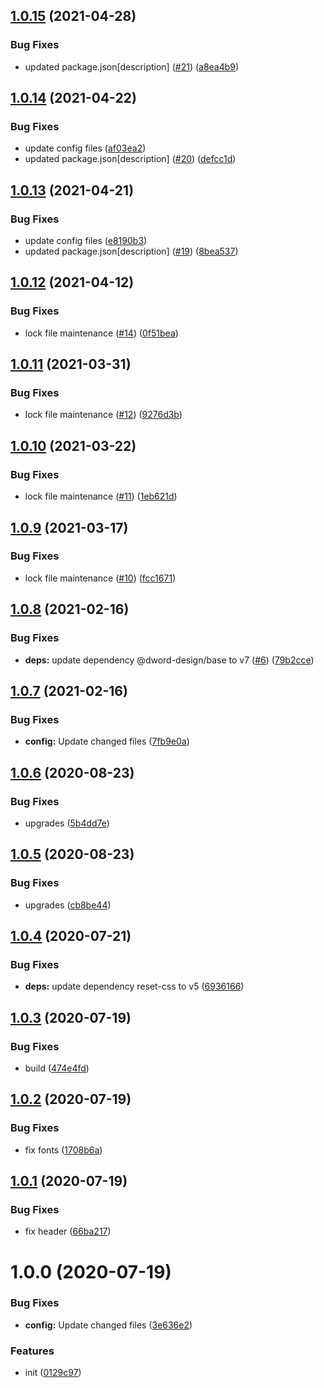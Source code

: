 ## [1.0.15](https://github.com/dword-design/wordpress-theme-crosswind/compare/v1.0.14...v1.0.15) (2021-04-28)


### Bug Fixes

* updated package.json[description] ([#21](https://github.com/dword-design/wordpress-theme-crosswind/issues/21)) ([a8ea4b9](https://github.com/dword-design/wordpress-theme-crosswind/commit/a8ea4b91eb1445d6d8d34b1c3fec00e7021aa89b))

## [1.0.14](https://github.com/dword-design/wordpress-theme-crosswind/compare/v1.0.13...v1.0.14) (2021-04-22)


### Bug Fixes

* update config files ([af03ea2](https://github.com/dword-design/wordpress-theme-crosswind/commit/af03ea28f232f6ff09fc9f3e4bebd721628ed2f8))
* updated package.json[description] ([#20](https://github.com/dword-design/wordpress-theme-crosswind/issues/20)) ([defcc1d](https://github.com/dword-design/wordpress-theme-crosswind/commit/defcc1d48b200b3ca32c118bf0bdc1e82d13aba3))

## [1.0.13](https://github.com/dword-design/wordpress-theme-crosswind/compare/v1.0.12...v1.0.13) (2021-04-21)


### Bug Fixes

* update config files ([e8190b3](https://github.com/dword-design/wordpress-theme-crosswind/commit/e8190b390b61dd5322790d25c06c2872dbb7fb4c))
* updated package.json[description] ([#19](https://github.com/dword-design/wordpress-theme-crosswind/issues/19)) ([8bea537](https://github.com/dword-design/wordpress-theme-crosswind/commit/8bea53739a253dfc20707475a0624853a5d75686))

## [1.0.12](https://github.com/dword-design/wordpress-theme-crosswind/compare/v1.0.11...v1.0.12) (2021-04-12)


### Bug Fixes

* lock file maintenance ([#14](https://github.com/dword-design/wordpress-theme-crosswind/issues/14)) ([0f51bea](https://github.com/dword-design/wordpress-theme-crosswind/commit/0f51bea967fb7ac1877d76f813e2fb6a2c0194f3))

## [1.0.11](https://github.com/dword-design/wordpress-theme-crosswind/compare/v1.0.10...v1.0.11) (2021-03-31)


### Bug Fixes

* lock file maintenance ([#12](https://github.com/dword-design/wordpress-theme-crosswind/issues/12)) ([9276d3b](https://github.com/dword-design/wordpress-theme-crosswind/commit/9276d3b609a316739405f964b2ff0f1db07deb92))

## [1.0.10](https://github.com/dword-design/wordpress-theme-crosswind/compare/v1.0.9...v1.0.10) (2021-03-22)


### Bug Fixes

* lock file maintenance ([#11](https://github.com/dword-design/wordpress-theme-crosswind/issues/11)) ([1eb621d](https://github.com/dword-design/wordpress-theme-crosswind/commit/1eb621d4391bcc18b67f15c171d22f13957eed16))

## [1.0.9](https://github.com/dword-design/wordpress-theme-crosswind/compare/v1.0.8...v1.0.9) (2021-03-17)


### Bug Fixes

* lock file maintenance ([#10](https://github.com/dword-design/wordpress-theme-crosswind/issues/10)) ([fcc1671](https://github.com/dword-design/wordpress-theme-crosswind/commit/fcc1671569f0a49aa5a4365d59a7d2da3f279002))

## [1.0.8](https://github.com/dword-design/wordpress-theme-crosswind/compare/v1.0.7...v1.0.8) (2021-02-16)


### Bug Fixes

* **deps:** update dependency @dword-design/base to v7 ([#6](https://github.com/dword-design/wordpress-theme-crosswind/issues/6)) ([79b2cce](https://github.com/dword-design/wordpress-theme-crosswind/commit/79b2cce4dd2ba39e0059a5990afdbc0a1c403cb7))

## [1.0.7](https://github.com/dword-design/wordpress-theme-crosswind/compare/v1.0.6...v1.0.7) (2021-02-16)


### Bug Fixes

* **config:** Update changed files ([7fb9e0a](https://github.com/dword-design/wordpress-theme-crosswind/commit/7fb9e0a738612efa719ba524e6e9e07fb0e684fd))

## [1.0.6](https://github.com/dword-design/wordpress-theme-crosswind/compare/v1.0.5...v1.0.6) (2020-08-23)


### Bug Fixes

* upgrades ([5b4dd7e](https://github.com/dword-design/wordpress-theme-crosswind/commit/5b4dd7e0ee5a8a7f47a09e9c2ac12a1587da2681))

## [1.0.5](https://github.com/dword-design/wordpress-theme-crosswind/compare/v1.0.4...v1.0.5) (2020-08-23)


### Bug Fixes

* upgrades ([cb8be44](https://github.com/dword-design/wordpress-theme-crosswind/commit/cb8be446fb19407f19c99f3631d73b68040c5348))

## [1.0.4](https://github.com/dword-design/wordpress-theme-crosswind/compare/v1.0.3...v1.0.4) (2020-07-21)


### Bug Fixes

* **deps:** update dependency reset-css to v5 ([6936166](https://github.com/dword-design/wordpress-theme-crosswind/commit/6936166e10a12dea1213812e97eec3bc2e32323c))

## [1.0.3](https://github.com/dword-design/wordpress-theme-crosswind/compare/v1.0.2...v1.0.3) (2020-07-19)


### Bug Fixes

* build ([474e4fd](https://github.com/dword-design/wordpress-theme-crosswind/commit/474e4fd1b96526d2a9a3f291dae2c51af6358b69))

## [1.0.2](https://github.com/dword-design/wordpress-theme-crosswind/compare/v1.0.1...v1.0.2) (2020-07-19)


### Bug Fixes

* fix fonts ([1708b6a](https://github.com/dword-design/wordpress-theme-crosswind/commit/1708b6ae60cc935748c0c89919aa3f471d169eac))

## [1.0.1](https://github.com/dword-design/wordpress-theme-crosswind/compare/v1.0.0...v1.0.1) (2020-07-19)


### Bug Fixes

* fix header ([66ba217](https://github.com/dword-design/wordpress-theme-crosswind/commit/66ba2172d280f98bc8244aba0a180e8f6a8a1d5f))

# 1.0.0 (2020-07-19)


### Bug Fixes

* **config:** Update changed files ([3e636e2](https://github.com/dword-design/wordpress-theme-crosswind/commit/3e636e253586506d559da7607e04a1fadf723b9f))


### Features

* init ([0129c97](https://github.com/dword-design/wordpress-theme-crosswind/commit/0129c974a8ed1a8ae8b354b4bb9e37c3ad2004b9))
